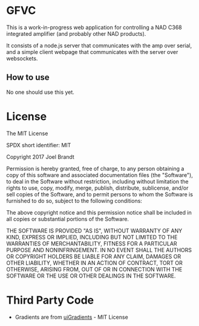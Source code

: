 # GFVC

This is a work-in-progress web application for controlling a NAD C368 integrated amplifier (and probably other NAD products).

It consists of a node.js server that communicates with the amp over serial, and a simple client webpage that communicates with the server over websockets.

## How to use

No one should use this yet.

# License

The MIT License

SPDX short identifier: MIT

Copyright 2017 Joel Brandt

Permission is hereby granted, free of charge, to any person obtaining a copy of this software and associated documentation files (the "Software"), to deal in the Software without restriction, including without limitation the rights to use, copy, modify, merge, publish, distribute, sublicense, and/or sell copies of the Software, and to permit persons to whom the Software is furnished to do so, subject to the following conditions:

The above copyright notice and this permission notice shall be included in all copies or substantial portions of the Software.

THE SOFTWARE IS PROVIDED "AS IS", WITHOUT WARRANTY OF ANY KIND, EXPRESS OR IMPLIED, INCLUDING BUT NOT LIMITED TO THE WARRANTIES OF MERCHANTABILITY, FITNESS FOR A PARTICULAR PURPOSE AND NONINFRINGEMENT. IN NO EVENT SHALL THE AUTHORS OR COPYRIGHT HOLDERS BE LIABLE FOR ANY CLAIM, DAMAGES OR OTHER LIABILITY, WHETHER IN AN ACTION OF CONTRACT, TORT OR OTHERWISE, ARISING FROM, OUT OF OR IN CONNECTION WITH THE SOFTWARE OR THE USE OR OTHER DEALINGS IN THE SOFTWARE.

# Third Party Code

* Gradients are from [uiGradients](https://github.com/ghosh/uiGradients) - MIT License
